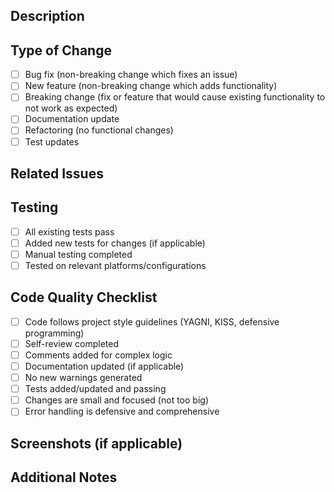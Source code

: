 ## Description
<!-- Provide a clear and concise description of your changes -->



## Type of Change
<!-- Check all that apply -->
- [ ] Bug fix (non-breaking change which fixes an issue)
- [ ] New feature (non-breaking change which adds functionality)
- [ ] Breaking change (fix or feature that would cause existing functionality to not work as expected)
- [ ] Documentation update
- [ ] Refactoring (no functional changes)
- [ ] Test updates

## Related Issues
<!-- Link to related issues using GitHub keywords -->
<!-- Example: Fixes #123, Relates to #456 -->



## Testing
<!-- Describe the tests you ran and how to reproduce -->
- [ ] All existing tests pass
- [ ] Added new tests for changes (if applicable)
- [ ] Manual testing completed
- [ ] Tested on relevant platforms/configurations

## Code Quality Checklist
<!-- Ensure your code follows project standards -->
- [ ] Code follows project style guidelines (YAGNI, KISS, defensive programming)
- [ ] Self-review completed
- [ ] Comments added for complex logic
- [ ] Documentation updated (if applicable)
- [ ] No new warnings generated
- [ ] Tests added/updated and passing
- [ ] Changes are small and focused (not too big)
- [ ] Error handling is defensive and comprehensive

## Screenshots (if applicable)
<!-- Add screenshots for UI changes or visual updates -->



## Additional Notes
<!-- Any additional information for reviewers -->
<!-- Context, design decisions, alternative approaches considered, etc. -->



